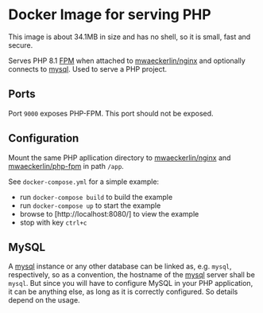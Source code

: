 # Docker Image for serving PHP

This image is about 34.1MB in size and has no shell, so it is small, fast and secure.

Serves PHP 8.1 [FPM] when attached to [mwaeckerlin/nginx] and optionally connects to [mysql]. Used to serve a PHP project.

## Ports

Port `9000` exposes PHP-FPM. This port should not be exposed.

## Configuration

Mount the same PHP apllication directory to [mwaeckerlin/nginx] and [mwaeckerlin/php-fpm] in path `/app`.

See `docker-compose.yml` for a simple example:

- run `docker-compose build` to build the example
- run `docker-compose up` to start the example
- browse to [http://localhost:8080/] to view the example
- stop with key `ctrl+c`

## MySQL

A [mysql] instance or any other database can be linked as, e.g. `mysql`, respectively, so as a convention, the hostname of the [mysql] server shall be `mysql`. But since you will have to configure MySQL in your PHP application, it can be anything else, as long as it is correctly configured. So details depend on the usage.

[mwaeckerlin]: https://marc.wäckerlin.ch/privat/kontakt "contact author Marc Wäckerlin"
[mysql]: https://hub.docker.com/_/mysql "get the image from docker hub"
[mwaeckerlin/php-fpm]: https://hub.docker.com/r/mwaeckerlin/php-fpm "get the image from docker hub"
[mwaeckerlin/nginx]: https://hub.docker.com/r/mwaeckerlin/nginx "get the image from docker hub"
[mwaeckerlin/roundcube]: https://hub.docker.com/r/mwaeckerlin/roundcube "get the image from docker hub"
[fpm]: https://php-fpm.org/ "FastCGI Process Manager"

